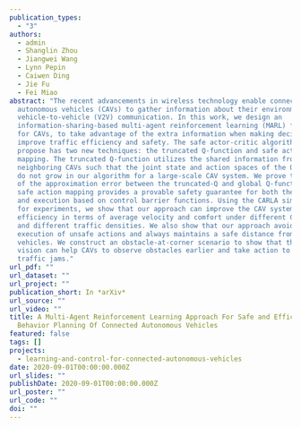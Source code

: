 ```yaml
---
publication_types:
  - "3"
authors:
  - admin
  - Shanglin Zhou
  - Jiangwei Wang
  - Lynn Pepin
  - Caiwen Ding
  - Jie Fu
  - Fei Miao
abstract: "The recent advancements in wireless technology enable connected
  autonomous vehicles (CAVs) to gather information about their environment by
  vehicle-to-vehicle (V2V) communication. In this work, we design an
  information-sharing-based multi-agent reinforcement learning (MARL) framework
  for CAVs, to take advantage of the extra information when making decisions to
  improve traffic efficiency and safety. The safe actor-critic algorithm we
  propose has two new techniques: the truncated Q-function and safe action
  mapping. The truncated Q-function utilizes the shared information from
  neighboring CAVs such that the joint state and action spaces of the Q-function
  do not grow in our algorithm for a large-scale CAV system. We prove the bound
  of the approximation error between the truncated-Q and global Q-functions. The
  safe action mapping provides a provable safety guarantee for both the training
  and execution based on control barrier functions. Using the CARLA simulator
  for experiments, we show that our approach can improve the CAV system's
  efficiency in terms of average velocity and comfort under different CAV ratios
  and different traffic densities. We also show that our approach avoids the
  execution of unsafe actions and always maintains a safe distance from other
  vehicles. We construct an obstacle-at-corner scenario to show that the shared
  vision can help CAVs to observe obstacles earlier and take action to avoid
  traffic jams."
url_pdf: ""
url_dataset: ""
url_project: ""
publication_short: In *arXiv*
url_source: ""
url_video: ""
title: A Multi-Agent Reinforcement Learning Approach For Safe and Efficient
  Behavior Planning Of Connected Autonomous Vehicles
featured: false
tags: []
projects:
  - learning-and-control-for-connected-autonomous-vehicles
date: 2020-09-01T00:00:00.000Z
url_slides: ""
publishDate: 2020-09-01T00:00:00.000Z
url_poster: ""
url_code: ""
doi: ""
---
```

